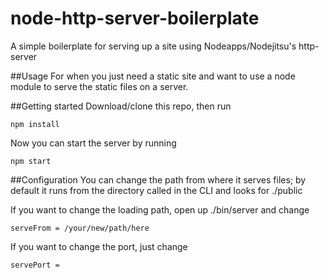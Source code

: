node-http-server-boilerplate
============================

A simple boilerplate for serving up a site using Nodeapps/Nodejitsu's http-server

##Usage
For when you just need a static site and want to use a node module to serve the static files on a server.

##Getting started
Download/clone this repo, then run

	npm install

Now you can start the server by running

	npm start

##Configuration
You can change the path from where it serves files; by default it runs from the directory called in the CLI and looks for ./public  
  
If you want to change the loading path, open up ./bin/server and change

	serveFrom = /your/new/path/here

If you want to change the port, just change

	servePort = 